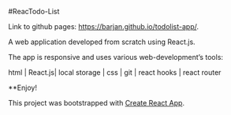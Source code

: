#ReacTodo-List

Link to github pages: https://barjan.github.io/todolist-app/.

A web application developed from scratch using React.js.

The app is responsive and uses various web-development’s tools:

html | React.js| local storage | css | git | react hooks | react router

**Enjoy!

This project was bootstrapped with [Create React App](https://github.com/facebook/create-react-app).

